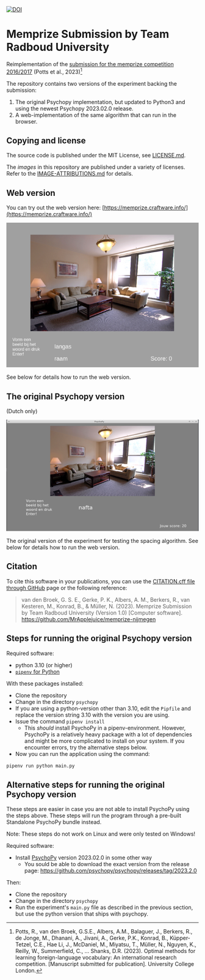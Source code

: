 [![DOI](https://zenodo.org/badge/93724480.svg)](https://zenodo.org/badge/latestdoi/93724480)



# Memprize Submission by Team Radboud University

Reimplementation of the [submission for the memprize competition 2016/2017](https://www.psychologicalscience.org/publications/observer/obsonline/radboud-university-researchers-win-first-memrise-prize.html) (Potts et al., 2023)[^1]

The repository contains two versions of the experiment backing the submission:

1. The original Psychopy implementation, but updated to Python3 and using the
    newest Psychopy 2023.02.0 release.
2. A web-implementation of the same algorithm that can run in the browser.

## Copying and license

The source code is published under the MIT License, see [LICENSE.md](LICENSE.md).

The _images_ in this repository are published under a variety of licenses.
Refer to the [IMAGE-ATTRIBUTIONS.md](IMAGE-ATTRIBUTIONS.md) for details.

## Web version

You can try out the web version here: [https://memprize.craftware.info/](https://memprize.craftware.info/)

![Example of the web version](doc/webversion.png)

See below for details how to run the web version.

## The original Psychopy version

(Dutch only)

![Example of the psychopy version](doc/psychopy-screenshot1.png)

The original version of the experiment for testing the spacing algorithm. See below for details how to run the web version.

## Citation

To cite this software in your publications, you can use the [CITATION.cff file through GitHub](https://docs.github.com/en/repositories/managing-your-repositorys-settings-and-features/customizing-your-repository/about-citation-files) page or the following reference:

> van den Broek, G. S. E., Gerke, P. K., Albers, A. M., Berkers, R., van Kesteren, M., Konrad, B., & Müller, N. (2023). Memprize Submission by Team Radboud University (Version 1.0) [Computer software]. https://github.com/MrApplejuice/memprize-nijmegen 

## Steps for running the original Psychopy version

Required software:

- python 3.10 (or higher)
- [`pipenv` for Python](https://pypi.org/project/pipenv/)

With these packages installed:

- Clone the repository
- Change in the directory `psychopy`
- If you are using a python-version other than 3.10, edit the `Pipfile` and
  replace the version string 3.10 with the version you are using.
- Issue the command `pipenv install`
  - This _should_ install PsychoPy in a pipenv-environment. However, PsychoPy
    is a relatively heavy package with a lot of dependencies and might be more
    complicated to install on your system. If you encounter errors, try the
    alternative steps below.
- Now you can run the application using the command:

~~~~~~~~~.sh
pipenv run python main.py 
~~~~~~~~~

## Alternative steps for running the original Psychopy version

These steps are easier in case you are not able to install PsychoPy using the
steps above. These steps will run the program through a pre-built Standalone
PsychoPy bundle instead.

Note: These steps do not work on Linux and were only tested on Windows!

Required software:

- Install [PsychoPy](https://www.psychopy.org/) version 2023.02.0 in some other way
  - You sould be able to download the exact version from the release page:
  https://github.com/psychopy/psychopy/releases/tag/2023.2.0

Then:

- Clone the repository
- Change in the directory `psychopy`
- Run the experiment's `main.py` file as described in the previous section, but
  use the python version that ships with psychopy.

[^1]: Potts, R., van den Broek, G.S.E., Albers, A.M., Balaguer, J., Berkers, R., de Jonge, M., Dhanani, A., Jivani, A., Gerke, P.K., Konrad, B., Küpper-Tetzel, C.E., Hae Li, J., McDaniel, M., Miyatsu, T., Müller, N., Nguyen, K., Reilly, W., Summerfield, C., … Shanks, D.R. (2023). Optimal methods for learning foreign-language vocabulary: An international research competition. [Manuscript submitted for publication]. University College London. 
